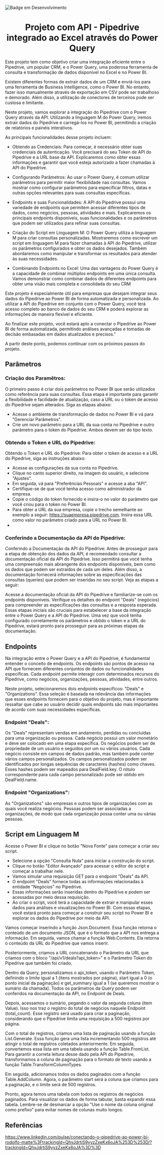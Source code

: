 ![Badge em Desenvolvimento](http://img.shields.io/static/v1?label=STATUS&message=EM%20DESENVOLVIMENTO&color=GREEN&style=for-the-badge)

<h1 align="center"> Projeto com API - Pipedrive integrado ao Excel através do Power Query </h1>

Este projeto tem como objetivo criar uma integração eficiente entre o Pipedrive, um popular CRM, e o Power Query, uma poderosa ferramenta de consulta e transformação de dados disponível no Excel e no Power BI.

Existem diferentes formas de extrair dados de um CRM e enviá-los para uma ferramenta de Business Intelligence, como o Power BI. No entanto, fazer isso manualmente através de exportação em CSV pode ser trabalhoso e demorado. Além disso, a utilização de conectores de terceiros pode ser custosa e limitante.

Neste projeto, vamos explorar a integração do Pipedrive com o Power Query através da API. Utilizando a linguagem M do Power Query, iremos extrair dados do Pipedrive e carregá-los no Power BI, permitindo a criação de relatórios e painéis interativos.

As principais funcionalidades desse projeto incluem:

- Obtendo as Credenciais:
Para começar, é necessário obter suas credenciais de autenticação. Você precisará do seu Token de API do Pipedrive e a URL base da API. Explicaremos como obter essas informações e garantir que você esteja autorizado a fazer chamadas à API do Pipedrive.

- Configurando Parâmetros:
Ao usar o Power Query, é comum utilizar parâmetros para permitir maior flexibilidade nas consultas. Vamos mostrar como configurar parâmetros para especificar filtros, datas e outras opções relevantes para suas consultas específicas.

- Endpoints e suas Funcionalidades:
A API do Pipedrive possui uma variedade de endpoints que permitem acessar diferentes tipos de dados, como negócios, pessoas, atividades e mais. Explicaremos os principais endpoints disponíveis, suas funcionalidades e os parâmetros que podem ser utilizados para refinar suas consultas.

- Criação do Script em Linguagem M:
O Power Query utiliza a linguagem M para criar consultas personalizadas. Mostraremos como escrever um script em linguagem M para fazer chamadas à API do Pipedrive, utilizar os parâmetros configurados e obter os dados desejados. Também abordaremos como manipular e transformar os resultados para atender às suas necessidades.

- Combinando Endpoints no Excel:
Uma das vantagens do Power Query é a capacidade de combinar múltiplos endpoints em uma única consulta. Vamos demonstrar como combinar dados de diferentes endpoints para obter uma visão mais completa e consolidada do seu CRM

Este projeto é especialmente útil para empresas que desejam integrar seus dados do Pipedrive ao Power BI de forma automatizada e personalizada. Ao utilizar a API do Pipedrive em conjunto com o Power Query, você terá acesso completo ao banco de dados do seu CRM e poderá explorar as informações de maneira flexível e eficiente.

Ao finalizar este projeto, você estará apto a conectar o Pipedrive ao Power BI de forma automatizada, permitindo análises avançadas e tomadas de decisão embasadas em dados atualizados e precisos."

A partir deste ponto, podemos continuar com os próximos passos do projeto.


## Parâmetros
### Criação dos Paramêtros:
O primeiro passo é criar dois parâmetros no Power BI que serão utilizados como referência para suas consultas. Essa etapa é importante para garantir a flexibilidade e facilidade de atualização, caso a URL ou o token de acesso do Pipedrive sejam alterados. Siga as etapas abaixo:

- Acesse o ambiente de transformação de dados no Power BI e vá para "Gerenciar Parâmetros".
- Crie um novo parâmetro para a URL da sua conta no Pipedrive e outro parâmetro para o token do Pipedrive. Ambos devem ser do tipo texto.

### Obtendo o Token e URL do Pipedrive:
Obtendo o Token e URL do Pipedrive:
Para obter o token de acesso e a URL do Pipedrive, siga as instruções abaixo:

- Acesse as configurações da sua conta no Pipedrive.
- Clique no canto superior direito, na imagem do usuário, e selecione "Ajustes".
- Em seguida, vá para "Preferências Pessoais" e acesse a aba "API".
- Certifique-se de que você tenha acesso como administrador da empresa.
- Copie o código do token fornecido e insira-o no valor do parâmetro que você criou para o token no Power BI.
- Para obter a URL da sua empresa, copie o trecho semelhante ao exemplo a seguir: https://suaempresa.pipedrive.com. Insira essa URL como valor no parâmetro criado para a URL no Power BI.
- 
### Conferindo a Documentação da API do Pipedrive:
Conferindo a Documentação da API do Pipedrive:
Antes de prosseguir para a etapa de obtenção dos dados da API, é recomendado consultar a documentação oficial da API do Pipedrive. Isso permitirá que você tenha uma compreensão mais abrangente dos endpoints disponíveis, bem como os dados que podem ser extraídos de cada um deles. Além disso, a documentação fornecerá informações sobre as especificações das consultas (queries) que podem ser inseridas no seu script. Veja as etapas a seguir:

Acesse a documentação oficial da API do Pipedrive e familiarize-se com os endpoints disponíveis.
Verifique os detalhes do endpoint "Deals" (negócios) para compreender as especificações das consultas e a resposta esperada.
Essas etapas iniciais são cruciais para estabelecer a base da integração entre o Power Query e a API do Pipedrive. Uma vez que você tenha configurado corretamente os parâmetros e obtido o token e a URL do Pipedrive, estará pronto para prosseguir para as próximas etapas da documentação.

## Endpoints
Na integração entre o Power Query e a API do Pipedrive, é fundamental entender o conceito de endpoints. Os endpoints são pontos de acesso na API que fornecem diferentes conjuntos de dados ou funcionalidades específicas. Cada endpoint permite interagir com determinados recursos do Pipedrive, como negócios, organizações, pessoas, atividades, entre outros.

Neste projeto, selecionaremos dois endpoints específicos: "Deals" e "Organizations". Essa seleção é baseada na relevância das informações que esses endpoints fornecem para o objetivo do projeto, mas é importante ressaltar que cabe ao usuário decidir quais endpoints são mais importantes de acordo com suas necessidades específicas.
### Endpoint "Deals":
Os "Deals" representam vendas em andamento, perdidas ou concluídas para uma organização ou pessoa. Cada negócio possui um valor monetário e deve ser colocado em uma etapa específica. Os negócios podem ser de propriedade de um usuário e seguidos por um ou vários usuários. Cada negócio consiste em campos de dados padrão, mas também pode conter vários campos personalizados. Os campos personalizados podem ser identificados por longas sequências de caracteres (hashes) como chaves. Esses hashes podem ser mapeados para DealField.key. O rótulo correspondente para cada campo personalizado pode ser obtido em DealField.name.

### Endpoint "Organizations":
As "Organizations" são empresas e outros tipos de organizações com as quais você realiza negócios. Pessoas podem ser associadas a organizações, de modo que cada organização possa conter uma ou várias pessoas.

## Script em Linguagem M
Acesse o Power BI e clique no botão "Nova Fonte" para começar a criar seu script.
- Selecione a opção "Consulta Nula" para iniciar a construção do script.
- Clique no botão "Editor Avançado" para acessar o editor de script e começar a trabalhar nele.
- Vamos simular uma requisição GET para o endpoint "Deals" da API.
- O endpoint "Deals" fornece todas as informações relacionadas à entidade "Negócios" no Pipedrive.
- Essas informações serão inseridas dentro do Pipedrive e podem ser acessadas por meio dessa requisição.
- Ao criar o script, você terá a capacidade de extrair e manipular esses dados para análises e visualizações no Power BI.
Com essas etapas, você estará pronto para começar a construir seu script no Power BI e explorar os dados do Pipedrive por meio da API.

Vamos começar inserindo a função Json.Document. Essa função retorna o conteúdo de um documento JSON, que é o formato que a API nos entrega a informação. Em seguida, vamos chamar a função Web.Contents. Ela retorna o conteúdo da URL do Pipedrive que vamos inserir.

Posteriormente, criamos a URL concatenando o Parâmetro da URL que criamos com o bloco "/api/v1/deals?api_token=" e o Parâmetro Token do Pipedrive que também foi criado.

Dentro da Query, personalizamos o api_token, usando o Parâmetro Token, definindo o limite igual a 1 (itens mostrados por página), start igual a 0 (o ponto inicial da paginação) e get_summary igual a 1 (se queremos mostrar o sumário da chamada). Todos os parâmetros da Query podem ser conferidos na documentação da API, no Endpoint de Deals.

Depois, acessamos o sumário, pegando o valor da segunda coluna (item Value). Isso nos traz o registro do total de negócios naquele Endpoint (total_count). Esse registro será usado para criar a paginação, considerando que o Pipedrive limita uma requisição a 500 registros por página.

Com o total de registros, criamos uma lista de paginação usando a função List.Generate. Essa função gera uma lista incrementando 500 registros até atingir o total de registros coletados anteriormente. Em seguida, convertemos essa lista em uma tabela usando a função Table.FromList. Para garantir a correta leitura desse dado pela API do Pipedrive, transformamos a coluna de paginação para o formato de texto usando a função Table.TransformColumnTypes.

Em seguida, adicionamos todos os dados paginados com a função Table.AddColumn. Agora, o parâmetro start será a coluna que criamos para a paginação, e o limite será de 500 registros.

Pronto, agora temos uma tabela com todos os registros de negócios paginados. Para visualizar os dados de forma tabular, basta expandir essa tabela. Lembre-se de desmarcar a opção "Use o nome da coluna original como prefixo" para evitar nomes de colunas muito longos.



## Referências 
https://www.linkedin.com/pulse/conectando-o-pipedrive-ao-power-bi-rodolfo-matte%3FtrackingId=QhvJdrtiS9yyzZxeKx6oJA%253D%253D/?trackingId=QhvJdrtiS9yyzZxeKx6oJA%3D%3D
